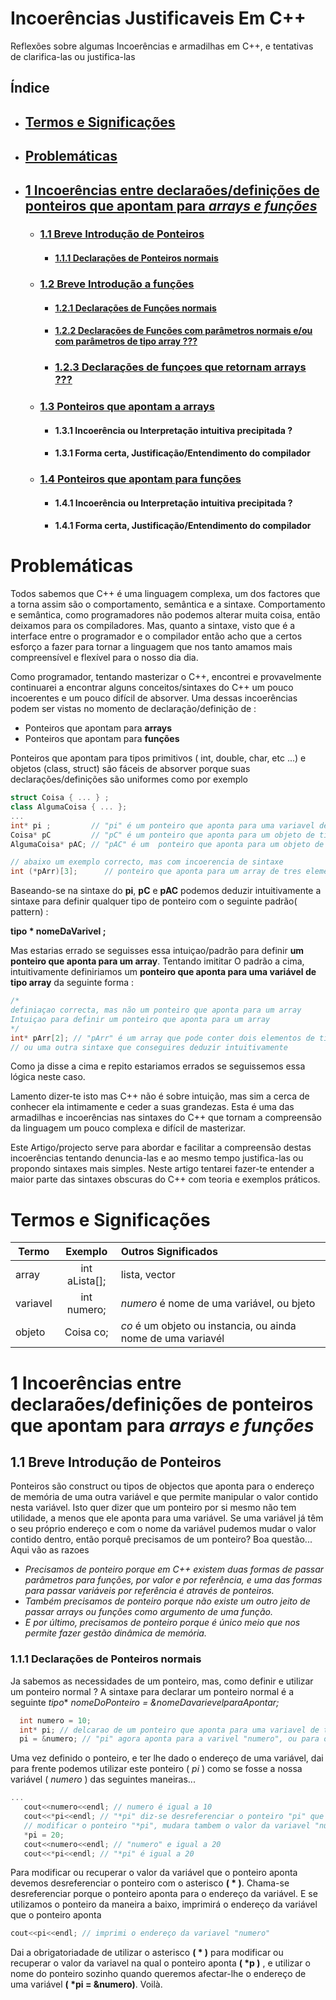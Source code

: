 # Incoerências Justificaveis Em C++
Reflexões sobre algumas Incoerências e armadilhas em C++, e tentativas de clarifica-las ou justifica-las

## Índice
  - ## [Termos e Significações](#TS)
  - ## [Problemáticas](#P)
  - ## [1 Incoerências entre declaraões/definições de ponteiros que apontam para *arrays e funções*](#IDAF)
    -   ### [1.1 Breve Introdução de Ponteiros](#BIP)
           - #### [1.1.1 Declarações de Ponteiros normais](#DPN)
    -   ### [1.2 Breve Introdução a funções](#BIF) 
           - #### [1.2.1 Declarações de Funções normais](#DFN)
           - #### [1.2.2 Declarações de Funções com parâmetros normais e/ou com  parâmetros de tipo array ???](#DF-PN-PA)
           - ###  [1.2.3 Declarações de funçoes que retornam arrays ???](#DF-RA)
    -   ### [1.3 Ponteiros que apontam a arrays](#PAA)
           - #### 1.3.1 Incoerência ou  Interpretação intuitiva precipitada ?
           - #### 1.3.1 Forma certa, Justificação/Entendimento do compilador
    -   ### [1.4 Ponteiros que apontam para funções](#PAF)
           - #### 1.4.1 Incoerência ou  Interpretação intuitiva precipitada ?
           - #### 1.4.1 Forma certa, Justificação/Entendimento do compilador
# <a name="P"></a> Problemáticas

Todos sabemos que C++ é uma linguagem complexa, um dos factores que a torna assim são o comportamento, semântica e a sintaxe.
Comportamento e semântica, como programadores não podemos alterar muita coisa, então deixamos para os compiladores. Mas, quanto a sintaxe, visto que é a interface entre o programador e o compilador então acho que a certos esforço a fazer para tornar a linguagem que nos tanto amamos mais compreensível e flexível para o nosso dia dia.

Como programador, tentando masterizar o C++, encontrei e provavelmente continuarei a encontrar alguns conceitos/sintaxes do C++ um pouco incoerentes e um pouco difícil de absorver. Uma dessas incoerências podem ser vistas no momento de declaração/definição de :
- Ponteiros que apontam para **arrays**
- Ponteiros que apontam para **funções**

Ponteiros que apontam para tipos primitivos ( int, double, char, etc ...) e objetos (class, struct) são fáceis de absorver porque suas declarações/definições são uniformes como por exemplo

```c++
struct Coisa { ... } ;
class AlgumaCoisa { ... };
...
int* pi ;         // "pi" é um ponteiro que aponta para uma variavel de tipo inteiro
Coisa* pC         // "pC" é um ponteiro que aponta para um objeto de tipo Coisa
AlgumaCoisa* pAC; // "pAC" é um  ponteiro que aponta para um objeto de tipo AlgumaCoisa

// abaixo um exemplo correcto, mas com incoerencia de sintaxe
int (*pArr)[3];      // ponteiro que aponta para um array de tres elementos
```
Baseando-se na sintaxe do **pi**, **pC** e **pAC** podemos deduzir intuitivamente a sintaxe para definir qualquer tipo de ponteiro com o seguinte padrão( pattern) :

**tipo * nomeDaVarivel ;**

Mas estarias errado se seguisses essa intuiçao/padrão para definir **um ponteiro que aponta para um array**. Tentando imititar O padrão a cima, intuitivamente definiriamos um **ponteiro que aponta para uma variável de tipo array** da seguinte forma :
```c++
/* 
definiaçao correcta, mas não um ponteiro que aponta para um array
Intuiçao para definir um ponteiro que aponta para um array
*/
int* pArr[2]; // "pArr" é um array que pode conter dois elementos de tipo ponteiros que apontam para variaveis de tipo inteiros
// ou uma outra sintaxe que conseguires deduzir intuitivamente 
```
Como ja disse a cima e repito estariamos errados se seguissemos essa lógica neste caso. 

Lamento dizer-te isto mas C++ não é sobre intuição, mas sim a cerca de conhecer ela intimamente e ceder a suas grandezas.
Esta é uma das armadilhas e incoerências nas sintaxes do C++ que tornam a compreensão da linguagem um pouco complexa e difícil de masterizar.

Este Artigo/projecto serve para abordar e facilitar a compreensão destas incoerências tentando denuncia-las e ao mesmo tempo justifica-las ou propondo sintaxes mais simples. Neste artigo tentarei fazer-te entender a maior parte das sintaxes obscuras do C++ com teoria e exemplos práticos.

# <a name="TS"></a> Termos e Significações

| Termo         | Exemplo       | Outros Significados  |
| ------------- |:-------------:| :-----|
| array         | int aLista[]; | lista, vector |
| variavel      | int numero;   | *numero* é nome de uma variável, ou bjeto |
| objeto        | Coisa co;     | *co* é um objeto ou instancia, ou ainda nome de uma variavél |

# <a name="IDAF"></a> 1 Incoerências entre declaraões/definições de ponteiros que apontam para *arrays e funções*

## <a name="BIP"></a> 1.1 Breve Introdução de Ponteiros
Ponteiros são construct ou tipos de objectos que aponta para o endereço de memória de uma outra variável e que permite manipular o valor contido nesta variável. Isto quer dizer que um ponteiro por si mesmo não tem utilidade, a menos que ele aponta para uma variável. Se uma variável já têm o seu próprio endereço e com o nome da variável pudemos mudar o valor contido dentro, então porquê precisamos de um ponteiro? Boa questão... Aqui vão as razoes
- *Precisamos de ponteiro porque em C++ existem duas formas de passar parâmetros para funções, por valor e por referência, e uma das formas para passar variáveis por referência é através de ponteiros.*
- *Também precisamos de ponteiro porque não existe um outro jeito de passar arrays ou funções como argumento de uma função.*
- *E por último, precisamos de ponteiro porque é único meio que nos permite fazer gestão dinâmica de memória.*
### <a name="DPN"></a> 1.1.1 Declarações de Ponteiros normais
Ja sabemos as necessidades de um ponteiro, mas, como definir e utilizar um ponteiro normal ? A sintaxe para declarar um ponteiro normal é a seguinte *tipo** *nomeDoPonteiro = &nomeDavarievelparaApontar;*
```c++
  int numero = 10; 
  int* pi; // delcarao de um ponteiro que aponta para uma variavel de tipo int
  pi = &numero; // "pi" agora aponta para a varivel "numero", ou para o endereço da varivel "numero"
```
Uma vez definido o ponteiro, e ter lhe dado o endereço de uma variável, dai para frente podemos utilizar este ponteiro ( *pi* ) como se fosse a nossa variável  ( *numero* ) das seguintes maneiras...
```c++
...
   cout<<numero<<endl; // numero é igual a 10
   cout<<*pi<<endl; // "*pi" diz-se desreferenciar o ponteiro "pi" que sera igual a 10
   // modificar o ponteiro "*pi", mudara tambem o valor da variavel "numero" e vice-versa
   *pi = 20;
   cout<<numero<<endl; // "numero" e igual a 20
   cout<<*pi<<endl; // "*pi" é igual a 20
```
Para modificar ou recuperar o valor da variável que o ponteiro aponta devemos desreferenciar o ponteiro com o asterisco **( * )**. Chama-se desreferenciar porque o ponteiro aponta para o endereço da variável. E se utilizamos o ponteiro da maneira a baixo, imprimirá o endereço da variável que o ponteiro aponta
```c++
cout<<pi<<endl; // imprimi o endereço da variavel "numero"
```
Dai a obrigatoriadade de utilizar o asterisco **( * )** para modificar ou recuperar o valor da variavel na qual o ponteiro aponta **( \*p )** , e utilizar o nome do ponteiro sozinho quando queremos afectar-lhe o endereço de uma variável **( \*pi = &numero)**. Voilà.
